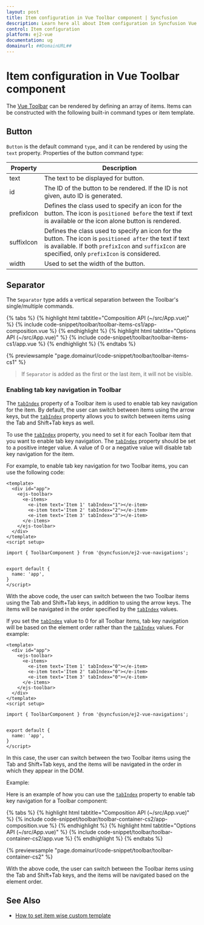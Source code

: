 ```yaml
---
layout: post
title: Item configuration in Vue Toolbar component | Syncfusion
description: Learn here all about Item configuration in Syncfusion Vue Toolbar component of Syncfusion Essential JS 2 and more.
control: Item configuration 
platform: ej2-vue
documentation: ug
domainurl: ##DomainURL##
---
```


# Item configuration in Vue Toolbar component

The [Vue Toolbar](https://www.syncfusion.com/vue-ui-components/vue-toolbar) can be rendered by defining an array of items. Items can be constructed with the following built-in command types or item template.

## Button

`Button` is the default command `type`, and it can be rendered by using the `text` property. Properties of the button command type:

  Property   | Description
------------ | -------------
  text       | The text to be displayed for button.
 id         | The ID of the button to be rendered. If the ID is not given, auto ID is generated.
  prefixIcon | Defines the class used to specify an icon for the button. The icon is `positioned before` the text if text is available or the icon alone button is rendered.
suffixIcon | Defines the class used to specify an icon for the button. The icon is `positioned after` the text if text is available. If both `prefixIcon` and `suffixIcon` are specified, only `prefixIcon` is considered.
  width      | Used to set the width of the button.

## Separator

The `Separator` type adds a vertical separation between the Toolbar's single/multiple commands.

{% tabs %}
{% highlight html tabtitle="Composition API (~/src/App.vue)" %}
{% include code-snippet/toolbar/toolbar-items-cs1/app-composition.vue %}
{% endhighlight %}
{% highlight html tabtitle="Options API (~/src/App.vue)" %}
{% include code-snippet/toolbar/toolbar-items-cs1/app.vue %}
{% endhighlight %}
{% endtabs %}
        
{% previewsample "page.domainurl/code-snippet/toolbar/toolbar-items-cs1" %}

> If `Separator` is added as the first or the last item, it will not be visible.

### Enabling tab key navigation in Toolbar

The [`tabIndex`](https://ej2.syncfusion.com/vue/documentation/api/toolbar/item/#tabindex) property of a Toolbar item is used to enable tab key navigation for the item. By default, the user can switch between items using the arrow keys, but the [`tabIndex`](https://ej2.syncfusion.com/vue/documentation/api/toolbar/item/#tabindex) property allows you to switch between items using the Tab and Shift+Tab keys as well.

To use the [`tabIndex`](https://ej2.syncfusion.com/vue/documentation/api/toolbar/item/#tabindex) property, you need to set it for each Toolbar item that you want to enable tab key navigation. The [`tabIndex`](https://ej2.syncfusion.com/vue/documentation/api/toolbar/item/#tabindex) property should be set to a positive integer value. A value of 0 or a negative value will disable tab key navigation for the item.

For example, to enable tab key navigation for two Toolbar items, you can use the following code:

```
<template>
  <div id="app">
    <ejs-toolbar>
      <e-items>
        <e-item text='Item 1' tabIndex="1"></e-item>
        <e-item text='Item 2' tabIndex="2"></e-item>
        <e-item text='Item 3' tabIndex="3"></e-item>
      </e-items>
    </ejs-toolbar>
  </div>
</template>
<script setup>

import { ToolbarComponent } from '@syncfusion/ej2-vue-navigations';


export default {
  name: 'app',
}
</script>
```

With the above code, the user can switch between the two Toolbar items using the Tab and Shift+Tab keys, in addition to using the arrow keys. The items will be navigated in the order specified by the [`tabIndex`](https://ej2.syncfusion.com/vue/documentation/api/toolbar/item/#tabindex) values.

If you set the [`tabIndex`](https://ej2.syncfusion.com/vue/documentation/api/toolbar/item/#tabindex) value to 0 for all Toolbar items, tab key navigation will be based on the element order rather than the [`tabIndex`](https://ej2.syncfusion.com/vue/documentation/api/toolbar/item/#tabindex) values. For example:

```
<template>
  <div id="app">
    <ejs-toolbar>
      <e-items>
        <e-item text='Item 1' tabIndex="0"></e-item>
        <e-item text='Item 2' tabIndex="0"></e-item>
        <e-item text='Item 3' tabIndex="0"></e-item>
      </e-items>
    </ejs-toolbar>
  </div>
</template>
<script setup>

import { ToolbarComponent } from '@syncfusion/ej2-vue-navigations';


export default {
  name: 'app',
}
</script>
```

In this case, the user can switch between the two Toolbar items using the Tab and Shift+Tab keys, and the items will be navigated in the order in which they appear in the DOM.

Example:

Here is an example of how you can use the [`tabIndex`](https://ej2.syncfusion.com/vue/documentation/api/toolbar/item/#tabindex) property to enable tab key navigation for a Toolbar component:

{% tabs %}
{% highlight html tabtitle="Composition API (~/src/App.vue)" %}
{% include code-snippet/toolbar/toolbar-container-cs2/app-composition.vue %}
{% endhighlight %}
{% highlight html tabtitle="Options API (~/src/App.vue)" %}
{% include code-snippet/toolbar/toolbar-container-cs2/app.vue %}
{% endhighlight %}
{% endtabs %}
        
{% previewsample "page.domainurl/code-snippet/toolbar/toolbar-container-cs2" %}

With the above code, the user can switch between the Toolbar items using the Tab and Shift+Tab keys, and the items will be navigated based on the element order.

## See Also

* [How to set item wise custom template](./how-to/set-item-wise-custom-template/)